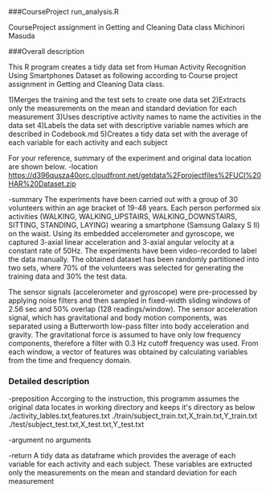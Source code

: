 ###CourseProject  run_analysis.R


CourseProject assignment in Getting and Cleaning Data class
Michinori Masuda


###Overall description

This R program creates a tidy data set from Human Activity Recognition Using Smartphones Dataset as following according to Course project assignment in Getting and Cleaning Data class.

1)Merges the training and the test sets to create one data set
2)Extracts only the measurements on the mean and standard deviation for each measurement
3)Uses descriptive activity names to name the activities in the data set
4)Labels the data set with descriptive variable names which are described in Codebook.md 
5)Creates a tidy data set with the average of each variable for each activity and each subject


For your reference, summary of the experiment and original data location are shown below.
-location
https://d396qusza40orc.cloudfront.net/getdata%2Fprojectfiles%2FUCI%20HAR%20Dataset.zip

-summary
The experiments have been carried out with a group of 30 volunteers within an age bracket of 19-48 years. 
Each person performed six activities (WALKING, WALKING_UPSTAIRS, WALKING_DOWNSTAIRS, SITTING, STANDING, LAYING) wearing a smartphone (Samsung Galaxy S II) on the waist. 
Using its embedded accelerometer and gyroscope, we captured 3-axial linear acceleration and 3-axial angular velocity at a constant rate of 50Hz. 
The experiments have been video-recorded to label the data manually. 
The obtained dataset has been randomly partitioned into two sets, where 70% of the volunteers was selected for generating the training data and 30% the test data. 

The sensor signals (accelerometer and gyroscope) were pre-processed by applying noise filters and then sampled in fixed-width sliding windows of 2.56 sec and 50% overlap (128 readings/window). 
The sensor acceleration signal, which has gravitational and body motion components, was separated using a Butterworth low-pass filter into body acceleration and gravity. 
The gravitational force is assumed to have only low frequency components, therefore a filter with 0.3 Hz cutoff frequency was used. 
From each window, a vector of features was obtained by calculating variables from the time and frequency domain.


### Detailed description

-preposition
Accorging to the instruction, 
this programm assumes the original data locates in working directory and keeps it's directory as below
./activity_lables.txt,features.txt 
./train/subject_train.txt,X_train.txt,Y_train.txt
./test/subject_test.txt,X_test.txt,Y_test.txt

-argument
no arguments

-return
A tidy data as dataframe which provides the average of each variable for each activity and each subject.
These variables are extructed only the measurements on the mean and standard deviation for each measurement
